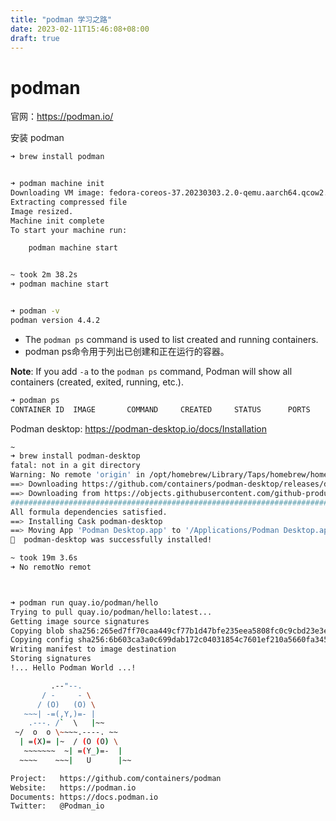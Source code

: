 ```yaml
---
title: "podman 学习之路"
date: 2023-02-11T15:46:08+08:00
draft: true
---
```


# podman

官网：<https://podman.io/>

安装 podman

```bash
➜ brew install podman


➜ podman machine init
Downloading VM image: fedora-coreos-37.20230303.2.0-qemu.aarch64.qcow2.xz: done
Extracting compressed file
Image resized.
Machine init complete
To start your machine run:

	podman machine start


~ took 2m 38.2s
➜ podman machine start


➜ podman -v
podman version 4.4.2
```

- The `podman ps` command is used to list created and running containers.
- podman ps命令用于列出已创建和正在运行的容器。

**Note**: If you add `-a` to the `podman ps` command, Podman will show all containers (created, exited, running, etc.).

```bash
➜ podman ps
CONTAINER ID  IMAGE       COMMAND     CREATED     STATUS      PORTS       NAMES
```







Podman desktop: <https://podman-desktop.io/docs/Installation>

```bash
~
➜ brew install podman-desktop
fatal: not in a git directory
Warning: No remote 'origin' in /opt/homebrew/Library/Taps/homebrew/homebrew-services, skipping update!
==> Downloading https://github.com/containers/podman-desktop/releases/download/v0.12.0/podman-desktop-0.
==> Downloading from https://objects.githubusercontent.com/github-production-release-asset-2e65be/465844
######################################################################## 100.0%No remot
All formula dependencies satisfied.
==> Installing Cask podman-desktop
==> Moving App 'Podman Desktop.app' to '/Applications/Podman Desktop.app'
🍺  podman-desktop was successfully installed!

~ took 19m 3.6s
➜ No remotNo remot



➜ podman run quay.io/podman/hello
Trying to pull quay.io/podman/hello:latest...
Getting image source signatures
Copying blob sha256:265ed7ff70caa449cf77b1d47bfe235eea5808fc0c9cbd23e3eaa367a0fc8295
Copying config sha256:6b603ca3a0c699dab172c04031854c7601ef210a5660fa3452b93c8d57d8945d
Writing manifest to image destination
Storing signatures
!... Hello Podman World ...!

         .--"--.
       / -     - \
      / (O)   (O) \
   ~~~| -=(,Y,)=- |
    .---. /`  \   |~~
 ~/  o  o \~~~~.----. ~~
  | =(X)= |~  / (O (O) \
   ~~~~~~~  ~| =(Y_)=-  |
  ~~~~    ~~~|   U      |~~

Project:   https://github.com/containers/podman
Website:   https://podman.io
Documents: https://docs.podman.io
Twitter:   @Podman_io

```

